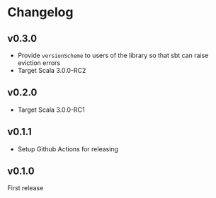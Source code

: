 
# Changelog

## v0.3.0

- Provide `versionScheme` to users of the library so that sbt can raise eviction errors
- Target Scala 3.0.0-RC2

## v0.2.0

- Target Scala 3.0.0-RC1

## v0.1.1

- Setup Github Actions for releasing

## v0.1.0

First release
